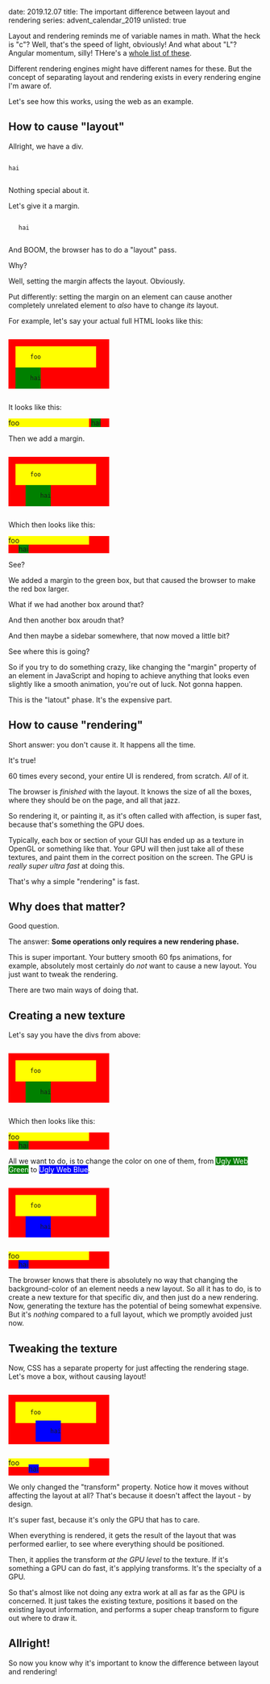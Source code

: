 date: 2019.12.07
title: The important difference between layout and rendering
series: advent_calendar_2019
unlisted: true

Layout and rendering reminds me of variable names in math. What the heck is "c"? Well, that's the speed of light, obviously! And what about "L"? Angular momentum, silly! THere's a [whole list of these](https://en.wikipedia.org/wiki/List_of_letters_used_in_mathematics_and_science).

Different rendering engines might have different names for these. But the concept of separating layout and rendering exists in every rendering engine I'm aware of.

Let's see how this works, using the web as an example.

## How to cause "layout"

Allright, we have a div.

<pre><code data-lang="html">
<div>hai</div>
</code></pre>

Nothing special about it.

Let's give it a margin.

<pre><code data-lang="html">
<div style="margin-left: 20px;">hai</div>
</code></pre>

And BOOM, the browser has to do a "layout" pass.

Why?

Well, setting the margin affects the layout. Obviously.

Put differently: setting the margin on an element can cause another completely unrelated element to _also_ have to change _its_ layout.

For example, let's say your actual full HTML looks like this:

<pre><code data-lang="html">
<div style="width: 200px; background: red;">
  <div style="background: yellow; display: inline-block; width: 160px;">
    foo
  </div>
  <div style="background: green; display: inline-block;">
    hai
  </div>
</div>
</code></pre>

It looks like this:

<div style="width: 200px; background: red;">
  <div style="background: yellow; display: inline-block; width: 160px;">
    foo
  </div>
  <div style="background: green; display: inline-block;">
    hai
  </div>
</div>

<p></p>

Then we add a margin.

<pre><code data-lang="html">
<div style="width: 200px; background: red;">
  <div style="background: yellow; display: inline-block; width: 160px;">
    foo
  </div>
  <div style="background: green; display: inline-block; margin-left: 20px;">
    hai
  </div>
</div>
</code></pre>

Which then looks like this:

<div style="width: 200px; background: red;">
  <div style="background: yellow; display: inline-block; width: 160px;">foo</div>
  <div style="background: green; display: inline-block; margin-left: 20px;">hai</div>
</div>

<p></p>

See?

We added a margin to the green box, but that caused the browser to make the red box larger.

What if we had another box around that?

And then another box aroudn that?

And then maybe a sidebar somewhere, that now moved a little bit?

See where this is going?

So if you try to do something crazy, like changing the "margin" property of an element in JavaScript and hoping to achieve anything that looks even slightly like a smooth animation, you're out of luck. Not gonna happen.

This is the "latout" phase. It's the expensive part.

## How to cause "rendering"

Short answer: you don't cause it. It happens all the time.

It's true!

60 times every second, your entire UI is rendered, from scratch. _All_ of it.

The browser is _finished_ with the layout. It knows the size of all the boxes, where they should be on the page, and all that jazz.

So rendering it, or painting it, as it's often called with affection, is super fast, because that's something the GPU does.

Typically, each box or section of your GUI has ended up as a texture in OpenGL or something like that. Your GPU will then just take all of these textures, and paint them in the correct position on the screen. The GPU is _really super ultra fast_ at doing this.

That's why a simple "rendering" is fast.

## Why does that matter? 

Good question.

The answer: **Some operations only requires a new rendering phase.**

This is super important. Your buttery smooth 60 fps animations, for example, absolutely most certainly do _not_ want to cause a new layout. You just want to tweak the rendering.

There are two main ways of doing that.

## Creating a new texture

Let's say you have the divs from above:

<pre><code data-lang="html">
<div style="width: 200px; background: red;">
  <div style="background: yellow; display: inline-block; width: 160px;">
    foo
  </div>
  <div style="background: green; display: inline-block; margin-left: 20px;">
    hai
  </div>
</div>
</code></pre>

Which then looks like this:

<div style="width: 200px; background: red;">
  <div style="background: yellow; display: inline-block; width: 160px;">foo</div>
  <div style="background: green; display: inline-block; margin-left: 20px;">hai</div>
</div>

<p></p>

All we want to do, is to change the color on one of them, from <span style="color: #fff; background-color: green">Ugly Web Green</span> to <span style="color: #fff; background-color: blue">Ugly Web Blue</span>.

<pre><code data-lang="html">
<div style="width: 200px; background: red;">
  <div style="background: yellow; display: inline-block; width: 160px;">
    foo
  </div>
  <div style="background: blue; display: inline-block; margin-left: 20px;">
    hai
  </div>
</div>
</code></pre>

<div style="width: 200px; background: red;">
  <div style="background: yellow; display: inline-block; width: 160px;">foo</div>
  <div style="background: blue; display: inline-block; margin-left: 20px;">hai</div>
</div>

<p></p>

The browser knows that there is absolutely no way that changing the background-color of an element needs a new layout. So all it has to do, is to create a new texture for that specific div, and then just do a new rendering. Now, generating the texture has the potential of being somewhat expensive. But it's _nothing_ compared to a full layout, which we promptly avoided just now.

## Tweaking the texture 

Now, CSS has a separate property for just affecting the rendering stage. Let's move a box, without causing layout!

<pre><code data-lang="html">
<div style="width: 200px; background: red;">
  <div style="background: yellow; display: inline-block; width: 160px;">
    foo
  </div>
  <div style="transform: translate(20px, -5px); background: blue; display: inline-block; margin-left: 20px;">
    hai
  </div>
</div>
</code></pre>

<div style="width: 200px; background: red;">
  <div style="background: yellow; display: inline-block; width: 160px;">foo</div>
  <div style="background: blue; display: inline-block; margin-left: 20px; transform: translate(20px, -5px)">hai</div>
</div>

<p></p>

We only changed the "transform" property. Notice how it moves without affecting the layout at all? That's because it doesn't affect the layout - by design.

It's super fast, because it's only the GPU that has to care.

When everything is rendered, it gets the result of the layout that was performed earlier, to see where everything should be positioned.

Then, it applies the transform _at the GPU level_ to the texture. If it's something a GPU can do fast, it's applying transforms. It's the specialty of a GPU. 

So that's almost like not doing any extra work at all as far as the GPU is concerned. It just takes the existing texture, positions it based on the existing layout information, and performs a super cheap transform to figure out where to draw it.


## Allright!

So now you know why it's important to know the difference between layout and rendering!



